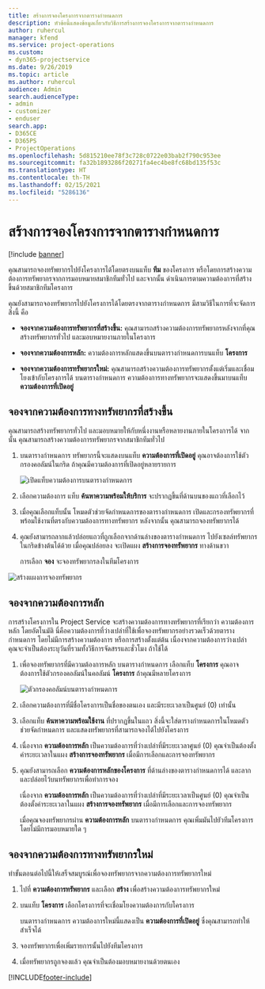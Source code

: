 ```yaml
---
title: สร้างการจองโครงการจากตารางกำหนดการ
description: หัวข้อนี้แสดงข้อมูลเกี่ยวกับวิธีการสร้างการจองโครงการจากตารางกำหนดการ
author: ruhercul
manager: kfend
ms.service: project-operations
ms.custom:
- dyn365-projectservice
ms.date: 9/26/2019
ms.topic: article
ms.author: ruhercul
audience: Admin
search.audienceType:
- admin
- customizer
- enduser
search.app:
- D365CE
- D365PS
- ProjectOperations
ms.openlocfilehash: 5d815210ee78f3c728c0722e03bab2f790c953ee
ms.sourcegitcommit: fa32b1893286f20271fa4ec4be8fc68bd135f53c
ms.translationtype: HT
ms.contentlocale: th-TH
ms.lasthandoff: 02/15/2021
ms.locfileid: "5286136"
---
```

# <a name="create-a-project-booking-from-the-schedule-board"></a>สร้างการจองโครงการจากตารางกำหนดการ

[!include [banner](../includes/psa-now-project-operations.md)]

คุณสามารถจองทรัพยากรไปยังโครงการได้โดยตรงบนแท็บ **ทีม** ของโครงการ หรือโดยการสร้างความต้องการทรัพยากรจากการมอบหมายสมาชิกทีมทั่วไป และจากนั้น ดำเนินการตามความต้องการที่สร้างขึ้นด้วยสมาชิกทีมโครงการ

คุณยังสามารถจองทรัพยากรไปยังโครงการได้โดยตรงจากตารางกำหนดการ มีสามวิธีในการที่จะจัดการสิ่งนี้ คือ

- **จองจากความต้องการทรัพยากรที่สร้างขึ้น:** คุณสามารถสร้างความต้องการทรัพยากรหลังจากที่คุณสร้างทรัพยากรทั่วไป และมอบหมายงานภายในโครงการ

- **จองจากความต้องการหลัก:** ความต้องการหลักแสดงขึ้นบนตารางกำหนดการบนแท็บ **โครงการ** 

- **จองจากความต้องการทรัพยากรใหม่:** คุณสามารถสร้างความต้องการทรัพยากรตั้งแต่เริ่มและเชื่อมโยงเข้ากับโครงการได้ บนตารางกำหนดการ ความต้องการทางทรัพยากรจะแสดงขึ้นมาบนแท็บ **ความต้องการที่เปิดอยู่**

## <a name="book-from-a-generated-resource-requirement"></a>จองจากความต้องการทางทรัพยากรที่สร้างขึ้น

คุณสามารถสร้างทรัพยากรทั่วไป และมอบหมายให้กับหนึ่งงานหรือหลายงานภายในโครงการได้ จากนั้น คุณสามารถสร้างความต้องการทรัพยากรจากสมาชิกทีมทั่วไป 

1.  บนตารางกำหนดการ ทรัพยากรนี้จะแสดงบนแท็บ **ความต้องการที่เปิดอยู่** คุณอาจต้องการใช้ตัวกรองคอลัมน์ในกริด ถ้าคุณมีความต้องการที่เปิดอยู่หลายรายการ 

    ![เปิดแท็บความต้องการบนตารางกำหนดการ](media/FAQ-Project-Booking-Schedule-Board-1.png "ภาพหน้าจอของตารางการจองและการกำหนด")

2. เลือกความต้องการ แท็บ **ค้นหาความพร้อมให้บริการ** จะปรากฏขึ้นที่ด้านบนของแถวที่เลือกไว้
 
3. เมื่อคุณเลือกแท็บนั้น โหมดตัวช่วยจัดกำหนดการของตารางกำหนดการ เปิดและกรองทรัพยากรที่พร้อมใช้งานที่ตรงกับความต้องการทางทรัพยากร หลังจากนั้น คุณสามารถจองทรัพยากรได้

4. คุณยังสามารถลากแล้วปล่อยแถวที่ถูกเลือกจากด้านล่างของตารางกำหนดการ ไปยังเซลล์ทรัพยากรในกริดข้างต้นได้ด้วย เมื่อคุณปล่อยลง จะเปิดแผง **สร้างการจองทรัพยากร** ทางด้านขวา

    การเลือก **จอง** จะจองทรัพยากรลงในทีมโครงการ

![สร้างแผงการจองทรัพยากร](media/FAQ-Project-Booking-Schedule-Board-6.png "")
 

## <a name="book-from-the-primary-requirement"></a>จองจากความต้องการหลัก

การสร้างโครงการใน Project Service จะสร้างความต้องการทางทรัพยากรที่เรียกว่า ความต้องการหลัก โดยอัตโนมัติ นี่คือความต้องการที่ว่างเปล่าที่ใช้เพื่อจองทรัพยากรอย่างรวดเร็วด้วยตารางกำหนดการ โดยไม่มีการสร้างความต้องการ หรือการสร้างตั้งแต่ต้น เนื่องจากความต้องการว่างเปล่า คุณจะจำเป็นต้องระบุวันที่รวมทั้งวิธีการจัดสรรและชั่วโมง ถ้าใช้ได้ 

1. เพื่อจองทรัพยากรที่มีความต้องการหลัก บนตารางกำหนดการ เลือกแท็บ **โครงการ** คุณอาจต้องการใช้ตัวกรองคอลัมน์ในคอลัมน์ **โครงการ** ถ้าคุณมีหลายโครงการ

   ![ตัวกรองคอลัมน์บนตารางกำหนดการ](media/FAQ-Project-Booking-Schedule-Board-2.png "ภาพหน้าจอของตารางการจองและการกำหนด")

2. เลือกความต้องการที่มีชื่อโครงการเป็นชื่อของตนเอง และมีระยะเวลาเป็นศูนย์ (0) เท่านั้น

3. เลือกแท็บ **ค้นหาความพร้อมใช้งาน** ที่ปรากฏขึ้นในแถว สิ่งนี้จะใส่ตารางกำหนดการในโหมดตัวช่วยจัดกำหนดการ และแสดงทรัพยากรที่สามารถจองได้ไปยังโครงการ

4. เนื่องจาก **ความต้องการหลัก** เป็นความต้องการที่ว่างเปล่าที่มีระยะเวลาศูนย์ (0) คุณจำเป็นต้องตั้งค่าระยะเวลาในแผง **สร้างการจองทรัพยากร** เมื่อมีการเลือกและการจองทรัพยากร

5. คุณยังสามารถเลือก **ความต้องการหลักของโครงการ** ที่ด้านล่างของตารางกำหนดการได้ และลากและปล่อยไว้บนทรัพยากรเพื่อทำการจอง
 
    เนื่องจาก **ความต้องการหลัก** เป็นความต้องการที่ว่างเปล่าที่มีระยะเวลาเป็นศูนย์ (0) คุณจำเป็นต้องตั้งค่าระยะเวลาในแผง **สร้างการจองทรัพยากร** เมื่อมีการเลือกและการจองทรัพยากร
 
    เมื่อคุณจองทรัพยากรผ่าน **ความต้องการหลัก** บนตารางกำหนดการ คุณเพิ่มมันไปยัวทีมโครงการโดยไม่มีการมอบหมายใด ๆ
 
## <a name="book-from-a-new-resource-requirement"></a>จองจากความต้องการทางทรัพยากรใหม่
ทำขั้นตอนต่อไปนี้ให้เสร็จสมบูรณ์เพื่อจองทรัพยากรจากความต้องการทรัพยากรใหม่ 

1. ไปที่ **ความต้องการทรัพยากร** และเลือก **สร้าง** เพื่อสร้างความต้องการทรัพยากรใหม่

2. บนแท็บ **โครงการ** เลือกโครงการที่จะเชื่อมโยงความต้องการกับโครงการ
 
    บนตารางกำหนดการ ความต้องการใหม่นี้แสดงเป็น **ความต้องการที่เปิดอยู่** ซึ่งคุณสามารถทำให้สำเร็จได้

3. จองทรัพยากรเพื่อเพิ่มรายการนั้นไปยังทีมโครงการ

4. เมื่อทรัพยากรถูกจองแล้ว คุณจำเป็นต้องมอบหมายงานด้วยตนเอง



[!INCLUDE[footer-include](../includes/footer-banner.md)]